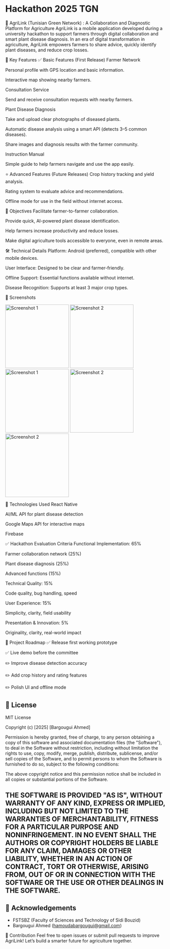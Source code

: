 # Hackathon 2025 TGN
📱 AgriLink (Tunisian Green Network) : A Collaboration and Diagnostic Platform for Agriculture
AgriLink is a mobile application developed during a university hackathon to support farmers through digital collaboration and smart plant disease diagnosis.
In an era of digital transformation in agriculture, AgriLink empowers farmers to share advice, quickly identify plant diseases, and reduce crop losses.

🌾 Key Features
✅ Basic Features (First Release)
Farmer Network

Personal profile with GPS location and basic information.

Interactive map showing nearby farmers.

Consultation Service

Send and receive consultation requests with nearby farmers.

Plant Disease Diagnosis

Take and upload clear photographs of diseased plants.

Automatic disease analysis using a smart API (detects 3–5 common diseases).

Share images and diagnosis results with the farmer community.

Instruction Manual

Simple guide to help farmers navigate and use the app easily.

⭐ Advanced Features (Future Releases)
Crop history tracking and yield analysis.

Rating system to evaluate advice and recommendations.

Offline mode for use in the field without internet access.

🚀 Objectives
Facilitate farmer-to-farmer collaboration.

Provide quick, AI-powered plant disease identification.

Help farmers increase productivity and reduce losses.

Make digital agriculture tools accessible to everyone, even in remote areas.

🛠 Technical Details
Platform: Android (preferred), compatible with other mobile devices.

User Interface: Designed to be clear and farmer-friendly.

Offline Support: Essential functions available without internet.

Disease Recognition: Supports at least 3 major crop types.

📸 Screenshots
<p>
  <img src="https://github.com/user-attachments/assets/7a249876-5846-420f-8328-e949ca222167" alt="Screenshot 1" width="200"/>
  <img src="https://github.com/user-attachments/assets/7d9be8d0-ea97-4891-870a-bad6d078c593" alt="Screenshot 2" width="200"/>
  <img src="https://github.com/user-attachments/assets/03794a7b-efe0-49e5-ac1a-aa3b02b51ade" alt="Screenshot 1" width="200"/>
  <img src="https://github.com/user-attachments/assets/c3b8da6f-684b-47b5-9b5b-199311b7c17e" alt="Screenshot 2" width="200"/>
  <img src="https://github.com/user-attachments/assets/edc9667c-d96b-4861-873f-3621d477811a" alt="Screenshot 2" width="200"/>  
</p>

🧩 Technologies Used
React Native 

AI/ML API for plant disease detection

Google Maps API for interactive maps

Firebase 

✅ Hackathon Evaluation Criteria
Functional Implementation: 65%

Farmer collaboration network (25%)

Plant disease diagnosis (25%)

Advanced functions (15%)

Technical Quality: 15%

Code quality, bug handling, speed

User Experience: 15%

Simplicity, clarity, field usability

Presentation & Innovation: 5%

Originality, clarity, real-world impact

📍 Project Roadmap
✅ Release first working prototype

✅ Live demo before the committee

✏️ Improve disease detection accuracy

✏️ Add crop history and rating features

✏️ Polish UI and offline mode

## 📄 License
MIT License

Copyright (c) [2025] [Bargougui Ahmed]

Permission is hereby granted, free of charge, to any person obtaining a copy
of this software and associated documentation files (the "Software"), to deal
in the Software without restriction, including without limitation the rights
to use, copy, modify, merge, publish, distribute, sublicense, and/or sell
copies of the Software, and to permit persons to whom the Software is
furnished to do so, subject to the following conditions:

The above copyright notice and this permission notice shall be included in all
copies or substantial portions of the Software.

THE SOFTWARE IS PROVIDED "AS IS", WITHOUT WARRANTY OF ANY KIND, EXPRESS OR
IMPLIED, INCLUDING BUT NOT LIMITED TO THE WARRANTIES OF MERCHANTABILITY,
FITNESS FOR A PARTICULAR PURPOSE AND NONINFRINGEMENT. IN NO EVENT SHALL THE
AUTHORS OR COPYRIGHT HOLDERS BE LIABLE FOR ANY CLAIM, DAMAGES OR OTHER
LIABILITY, WHETHER IN AN ACTION OF CONTRACT, TORT OR OTHERWISE, ARISING FROM,
OUT OF OR IN CONNECTION WITH THE SOFTWARE OR THE USE OR OTHER DEALINGS IN THE
SOFTWARE.
---

## 🙏 Acknowledgements
- FSTSBZ (Faculty of Sciences and Technology of Sidi Bouzid)
- Bargougui Ahmed (hamoudabargougui@gmail.com)

🌱 Contribution
Feel free to open issues or submit pull requests to improve AgriLink!
Let’s build a smarter future for agriculture together.
